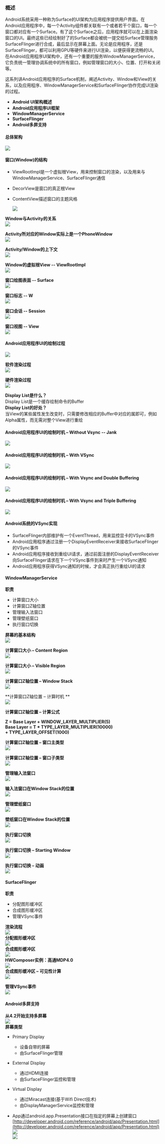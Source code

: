 ### **概述**

Android系统采用一种称为Surface的UI架构为应用程序提供用户界面。在Android应用程序中，每一个Activity组件都关联有一个或者若干个窗口，每一个窗口都对应有一个Surface。有了这个Surface之后，应用程序就可以在上面渲染窗口的UI。最终这些已经绘制好了的Surface都会被统一提交给Surface管理服务SurfaceFlinger进行合成，最后显示在屏幕上面。无论是应用程序，还是SurfaceFlinger，都可以利用GPU等硬件来进行UI渲染，以便获得更流畅的UI。在Android应用程序UI架构中，还有一个重要的服务WindowManagerService，它负责统一管理协调系统中的所有窗口，例如管理窗口的大小、位置、打开和关闭等。

这系列讲Android应用程序的Surface机制，阐述Activity、Window和View的关系，以及应用程序、WindowManagerService和SurfaceFlinger协作完成UI渲染的过程。

* **Android UI架构概述**
* **Android应用程序UI框架**
* **WindowManagerService**
* **SurfaceFlinger**
* **Android多屏支持**

#### **总体架构**

![](https://box.kancloud.cn/dde130147d42ddd25e8ab915a628c9cf_697x608.png)

#### **窗口\(Window\)的结构**

* ViewRootImpl是一个虚拟根View，用来控制窗口的渲染，以及用来与WindowManagerService、SurfaceFlinger通信
* DecorView是窗口的真正根View
* ContentView描述窗口的主题风格
 
  ![](https://box.kancloud.cn/4e2c65511ee02ec7b370665c673f6b47_350x402.png)

**Window与Activity的关系**  
![](https://box.kancloud.cn/65d727d00bc725f1310f47458e8a2fe8_573x433.jpg)

**Activity所对应的Window实际上是一个PhoneWindow**  
![](https://box.kancloud.cn/2f062cf8f154fef7e1bd760add86b477_449x338.jpg)

**Activity/Window的上下文**  
![](https://box.kancloud.cn/e463816eaa963e06c78334b049c07522_612x444.jpg)

**Window的虚拟根View -- ViewRootImpl**  
![](https://box.kancloud.cn/8996c2200c81f2c8439948422e699233_826x472.jpg)

**窗口绘图表面 -- Surface**  
![](https://box.kancloud.cn/014be9494feca7566edd02af6aa7bfa6_463x459.jpg)

**窗口标志 -- W**  
![](https://box.kancloud.cn/a8c24b3ca04ea50f831c5a31e3ee5b33_760x420.jpg)

**窗口会话 -- Session**  
![](https://box.kancloud.cn/35ceb7b71641d8c60b3445b81c5fb2ba_710x300.jpg)

**窗口视图 -- View**  
![](https://box.kancloud.cn/5668b8ddf3b6ee9bdce5b39d4eb0a65d_470x351.jpg)

#### **Android应用程序UI的绘制过程**

![](https://box.kancloud.cn/bee348cd02f4c389909fc7884a6fbedb_519x351.png)

**软件渲染过程**  
![](https://box.kancloud.cn/b7f8412c22c7d87007363090b407db78_416x325.png)

**硬件渲染过程**  
![](https://box.kancloud.cn/dbf1f54ac14a94522ee87a71f30e9b67_538x591.png)

**Display List是什么？**  
Display List是一个缓存绘制命令的Buffer  
**Display List的好处？**  
当View的某些属性发生改变时，只需要修改相应的Buffer中对应的属即可，例如Alpha属性，而无需对整个View进行重绘

#### **Android应用程序UI的绘制时机 – Without Vsync -- Jank**

![](https://box.kancloud.cn/9143f0807b9ec8eea379610a8ef429b4_692x262.png)

#### **Android应用程序UI的绘制时机 – With VSync**

![](https://box.kancloud.cn/496e3c777d83a355b3cb537f5449e646_678x193.png)

#### **Android应用程序UI的绘制时机 – With Vsync and Double Buffering**

![](https://box.kancloud.cn/0e1c48eab72ccd818c2767b280d80877_667x189.png)

#### **Android应用程序UI的绘制时机 – With Vsync and Triple Buffering**

![](https://box.kancloud.cn/5d60a3b92acd8a8d2f0288555261a122_668x263.png)

#### **Android系统的VSync实现**

* SurfaceFlinger内部维护有一个EventThread，用来监控显卡的VSync事件
* Android应用程序通过注册一个DisplayEventReceiver来接收SurfaceFlinger的VSync事件
* Android应用程序接收到重绘UI请求，通过前面注册的DisplayEventReceiver向SurfaceFlinger请求在下一个VSync事件到来时产生一个VSync通知
* Android应用程序获得VSync通知的时候，才会真正执行重绘UI的请求

#### **WindowManagerService**

**职责**

* 计算窗口大小
* 计算窗口Z轴位置
* 管理输入法窗口
* 管理壁纸窗口
* 执行窗口切换

**屏幕的基本结构**  
![](https://box.kancloud.cn/01da93597c4dce354113540b0f261997_651x439.jpg)

**计算窗口大小 – Content Region**  
![](https://box.kancloud.cn/696afa988f7c6323ea2973eb5e03bd66_918x424.jpg)

**计算窗口大小 – Visible Region**  
![](https://box.kancloud.cn/d22f4fb7a0c2f667f0085eafb2fbc610_916x448.jpg)

**计算窗口Z轴位置 – Window Stack**  
![](https://box.kancloud.cn/00adaab7deaa12dcebf865015ecb3e9f_750x524.jpg)

\*\*计算窗口Z轴位置 – 计算时机 \*\*  
![](https://box.kancloud.cn/fa3484bdd7ea0416ffe24220291eae97_817x352.jpg)

**计算窗口Z轴位置 – 计算公式**

**Z = Base Layer + WINDOW\_LAYER\_MULTIPLIER\(5\)  
Base Layer = T \* TYPE\_LAYER\_MULTIPLIER\(10000\) + TYPE\_LAYER\_OFFSET\(1000\)**

**计算窗口Z轴位置 – 窗口主类型**  
![](https://box.kancloud.cn/8bfa0e12277a79b4856b22d7fdaddd53_580x482.png)

**计算窗口Z轴位置 – 窗口子类型**  
![](https://box.kancloud.cn/5db2c6cceed2d96e0b16244a6a2345d9_767x381.jpg)

**管理输入法窗口**  
![](https://box.kancloud.cn/2ab9d3d4e973a65188da5c8524fadf42_573x351.jpg)

**输入法窗口在Window Stack的位置**  
![](https://box.kancloud.cn/01921204c061b8a801ad7fd55abc5fc6_747x426.jpg)

**管理壁纸窗口**  
![](https://box.kancloud.cn/3f0cfd12e5eb36ea4bf822afd0f9b1e2_611x278.jpg)

**壁纸窗口在Window Stack的位置**  
![](https://box.kancloud.cn/4d39e694cfed386a2abbb9ee2568d39e_746x429.jpg)

**执行窗口切换**  
![](https://box.kancloud.cn/938df5cb8d41fb89ec1dcca903c44f3f_524x283.jpg)

**执行窗口切换 – Starting Window**  
![](https://box.kancloud.cn/1fe9bbf69f7561314ade7fc7eac5f5e3_474x561.jpg)

**执行窗口切换 – 动画**  
![](https://box.kancloud.cn/3c0e92d99924024e59017bb0d715cdaf_726x373.jpg)

#### **SurfaceFlinger**

**职责**

* 分配图形缓冲区
* 合成图形缓冲区
* 管理VSync事件

**渲染流程**  
![](https://box.kancloud.cn/31e07a627c009d7bbafe19dede1d2d12_628x500.jpg)  
**分配图形缓冲区**  
![](https://box.kancloud.cn/0f8a88fd5c61278339445e511757d1f1_749x420.png)  
**合成图形缓冲区**  
![](https://box.kancloud.cn/a1aad0e020e1122159e057eba62bd547_747x517.png)  
**HWComposer实例：高通MDP4.0**  
![](https://box.kancloud.cn/7efd956f732fb3f86b6fb356b6cfe877_635x571.jpg)  
**合成图形缓冲区 – 可见性计算**  
![](https://box.kancloud.cn/9eb6c60aae53f049d94ee3950079c5a9_495x253.jpg)

**管理VSync事件**  
![](https://box.kancloud.cn/033f4b7f179af33cc37c264f29fa322e_764x353.png)

#### **Android多屏支持**

**从4.2开始支持多屏幕**  
![](https://box.kancloud.cn/a19f30b95c3746654f0992be1bf1d043_564x355.png)  
**屏幕类型**

* Primary Display

  * 设备自带的屏幕
  * 由SurfaceFlinger管理

* External Display

  * 通过HDMI连接
  * 由SurfaceFlinger监控和管理

* Virtual Display

  * 通过Miracast连接\(基于Wifi Direct技术\)
  * 由DisplayManagerService监控和管理

* App通过android.app.Presentation接口在指定的屏幕上创建窗口  
  [http://developer.android.com/reference/android/app/Presentation.html](http://developer.android.com/reference/android/app/Presentation.html)  
  ![](https://box.kancloud.cn/c0ae5ad20d4565c3b78b642dfd99a4b4_755x198.png)  
  ![](https://box.kancloud.cn/d04836328d3c8d2c952fa4c44b266290_521x59.png)



